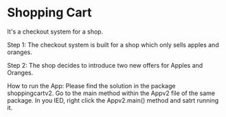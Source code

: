 # Shopping Cart

It's a checkout system for a shop.

Step 1:
The checkout system is built for a shop which only sells apples and oranges.

Step 2:
The shop decides to introduce two new offers for Apples and Oranges.

How to run the App:
Please find the solution in the package shoppingcartv2. Go to the main method within the Appv2 file of the same package.
In you IED, right click the Appv2.main() method and satrt running it.